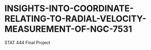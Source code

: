 # INSIGHTS-INTO-COORDINATE-RELATING-TO-RADIAL-VELOCITY-MEASUREMENT-OF-NGC-7531
STAT 444 Final Project
